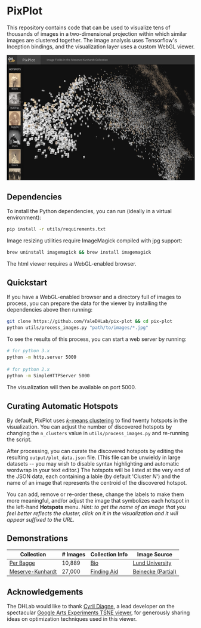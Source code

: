 # PixPlot

This repository contains code that can be used to visualize tens of thousands of images in a two-dimensional projection within which similar images are clustered together. The image analysis uses Tensorflow's Inception bindings, and the visualization layer uses a custom WebGL viewer.

![App preview](./assets/images/preview.png?raw=true)

## Dependencies

To install the Python dependencies, you can run (ideally in a virtual environment):
```bash
pip install -r utils/requirements.txt
```

Image resizing utilities require ImageMagick compiled with jpg support:
```bash
brew uninstall imagemagick && brew install imagemagick
```

The html viewer requires a WebGL-enabled browser.

## Quickstart

If you have a WebGL-enabled browser and a directory full of images to process, you can prepare the data for the viewer by installing the dependencies above then running:

```bash
git clone https://github.com/YaleDHLab/pix-plot && cd pix-plot
python utils/process_images.py "path/to/images/*.jpg"
```

To see the results of this process, you can start a web server by running:

```bash
# for python 3.x
python -m http.server 5000

# for python 2.x
python -m SimpleHTTPServer 5000
```

The visualization will then be available on port 5000.

## Curating Automatic Hotspots
By default, PixPlot uses [*k*-means clustering](https://en.wikipedia.org/wiki/K-means_clustering) to find twenty hotspots in the visualization.  You can adjust the number of discovered hotspots by changing the `n_clusters` value in `utils/process_images.py` and re-running the script.

After processing, you can curate the discovered hotspots by editing the resulting `output/plot_data.json` file. (This file can be unwieldy in large datasets -- you may wish to disable syntax highlighting and automatic wordwrap in your text editor.) The hotspots will be listed at the very end of the JSON data, each containing a lable (by default 'Cluster *N*') and the name of an image that represents the centroid of the discovered hotspot. 

You can add, remove or re-order these, change the labels to make them more meaningful, and/or adjust the image that symbolizes each hotspot in the left-hand **Hotspots** menu.  *Hint: to get the name of an image that you feel better reflects the cluster, click on it in the visualization and it will appear suffixed to the URL.*


## Demonstrations

| Collection | # Images | Collection Info | Image Source |
| ---------- | -------- |  --------------- | ------------ |
| [Per Bagge](http://dh.library.yale.edu/projects/pixplot/bagge/) | 10,889 | [Bio](http://www.alvin-portal.org/alvin/view.jsf?pid=alvin-person%3A29409) | [Lund University](http://www.alvin-portal.org/alvin/resultList.jsf?dswid=6772&af=%5B%22RES_facet%3Astill_image%22%2C%22ARCHIVE_ORG_ID_facet%3A8%22%5D&p=1&fs=true&searchType=EXTENDED&sortString=relevance_sort_desc&noOfRows=10&query=&aq=%5B%5B%7B%22PER_PID%22%3A%22alvin-person%3A29409%22%7D%5D%2C%5B%7B%22SWD_PER%22%3A%22alvin-person%3A29409%22%7D%5D%5D&aqe=%5B%5D) |
| [Meserve-Kunhardt](https://s3-us-west-2.amazonaws.com/lab-apps/pix-plot/index.html) | 27,000 | [Finding Aid](http://drs.library.yale.edu/HLTransformer/HLTransServlet?stylename=yul.ead2002.xhtml.xsl&pid=beinecke:meservekunhardt&clear-stylesheet-cache=yes&big=y) | [Beinecke (Partial)](https://brbl-dl.library.yale.edu/vufind/Search/Results?lookfor=GEN_MSS_1430&type=CallNumber) |


## Acknowledgements

The DHLab would like to thank [Cyril Diagne](http://cyrildiagne.com/), a lead developer on the spectacular [Google Arts Experiments TSNE viewer](https://artsexperiments.withgoogle.com/tsnemap/), for generously sharing ideas on optimization techniques used in this viewer.

